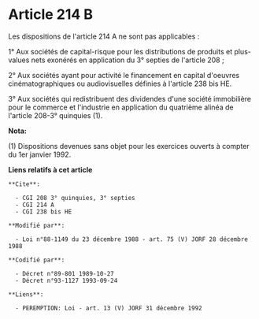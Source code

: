 # Article 214 B

Les dispositions de l'article 214 A ne sont pas applicables :

1° Aux sociétés de capital-risque pour les distributions de produits et plus-values nets exonérés en application du 3°
septies de l'article 208 ;

2° Aux sociétés ayant pour activité le financement en capital d'oeuvres cinématographiques ou audiovisuelles définies à
l'article 238 bis HE.

3° Aux sociétés qui redistribuent des dividendes d'une société immobilière pour le commerce et l'industrie en application du
quatrième alinéa de l'article 208-3° quinquies (1).

**Nota:**

(1) Dispositions devenues sans objet pour les exercices ouverts à compter du 1er janvier 1992.

**Liens relatifs à cet article**

	**Cite**:

	  - CGI 208 3° quinquies, 3° septies
	  - CGI 214 A
	  - CGI 238 bis HE

	**Modifié par**:

	  - Loi n°88-1149 du 23 décembre 1988 - art. 75 (V) JORF 28 décembre 1988

	**Codifié par**:

	  - Décret n°89-801 1989-10-27
	  - Décret n°93-1127 1993-09-24

	**Liens**:

	  - PEREMPTION: Loi - art. 13 (V) JORF 31 décembre 1992

